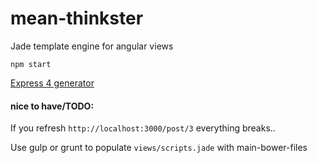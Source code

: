 mean-thinkster
============

Jade template engine for angular views

`npm start`

[Express 4 generator](https://github.com/expressjs/generator)

#### nice to have/TODO:

If you refresh `http://localhost:3000/post/3` everything breaks..

Use gulp or grunt to populate `views/scripts.jade` with main-bower-files